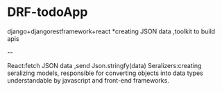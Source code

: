 # DRF-todoApp
django+djangorestframework+react
*creating JSON data ,toolkit to  build apis

--





React:fetch JSON data ,send Json.stringfy(data)
Seralizers:creating seralizing models, responsible for converting objects into data types understandable by javascript and front-end frameworks.

